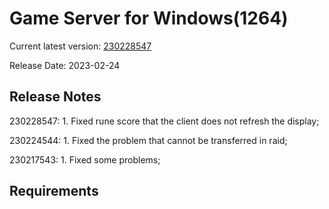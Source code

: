 Game Server for Windows(1264)
===============
Current latest version: [230228547](https://github.com/amusegame/v1264/releases/download/230228547/v1264-230228547.github.7z)

Release Date: 2023-02-24

Release Notes
-----------------------------------
230228547:
	1. Fixed rune score that the client does not refresh the display;
	
230224544:
	1. Fixed the problem that cannot be transferred in raid; 

230217543:
	1. Fixed some problems; 


Requirements
-----------------------------------

